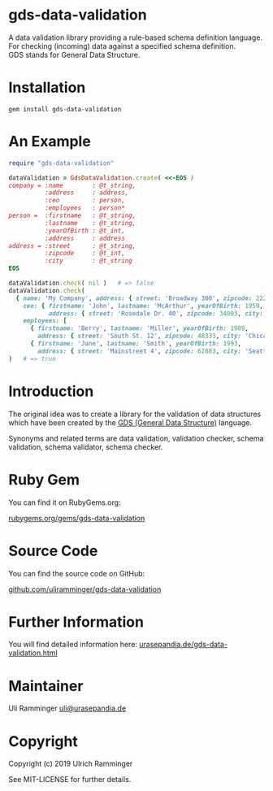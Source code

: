 gds-data-validation
===================

A data validation library providing a rule-based schema definition language.    
For checking (incoming) data against a specified schema definition.    
GDS stands for General Data Structure.    

Installation
============

~~~
gem install gds-data-validation
~~~

An Example
==========

~~~ruby
require "gds-data-validation"

dataValidation = GdsDataValidation.create( <<-EOS )
company = :name        : @t_string,
          :address     : address,
          :ceo         : person,
          :employees   : person*
person =  :firstname   : @t_string,
          :lastname    : @t_string,
          :yearOfBirth : @t_int,
          :address     : address
address = :street      : @t_string,
          :zipcode     : @t_int,
          :city        : @t_string
EOS

dataValidation.check( nil )   # => false
dataValidation.check(
  { name: 'My Company', address: { street: 'Broadway 300', zipcode: 22222, city: 'New York' },
    ceo: { firstname: 'John', lastname: 'McArthur', yearOfBirth: 1959,
           address: { street: 'Rosedale Dr. 40', zipcode: 34003, city: 'Los Angeles' } },
    employees: [
      { firstname: 'Berry', lastname: 'Miller', yearOfBirth: 1989,
        address: { street: 'South St. 12', zipcode: 48333, city: 'Chicago' } },
      { firstname: 'Jane', lastname: 'Smith', yearOfBirth: 1993,
        address: { street: 'Mainstreet 4', zipcode: 62883, city: 'Seattle' } } ] }
)   # => true
~~~

Introduction
============

The original idea was to create a library for the validation of data structures which have been created
by the [GDS (General Data Structure)](https://urasepandia.de/gds.html) language.

Synonyms and related terms are data validation, validation checker, schema validation, schema validator, schema checker.

Ruby Gem
========

You can find it on RubyGems.org:  

[rubygems.org/gems/gds-data-validation](https://rubygems.org/gems/gds-data-validation)

Source Code
===========

You can find the source code on GitHub:  

[github.com/uliramminger/gds-data-validation](https://github.com/uliramminger/gds-data-validation)

Further Information
===================

You will find detailed information here:  [urasepandia.de/gds-data-validation.html](https://urasepandia.de/gds-data-validation.html)

Maintainer
==========

Uli Ramminger <uli@urasepandia.de>

Copyright
=========

Copyright (c) 2019 Ulrich Ramminger

See MIT-LICENSE for further details.
